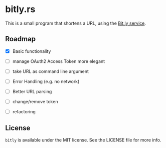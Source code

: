 # bitly.rs

This is a small program that shortens a URL, using the [Bit.ly service](https://bitly.com).


## Roadmap

- [x] Basic functionality
- [ ] manage OAuth2 Access Token more elegant
- [ ] take URL as command line argument
- [ ] Error Handling (e.g. no network)
- [ ] Better URL parsing
- [ ] change/remove token
- [ ] refactoring


## License

`bitly` is available under the MIT license. See the LICENSE file for more info.
